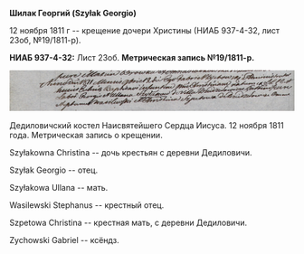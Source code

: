 **Шилак Георгий (Szyłak Georgio)**

12 ноября 1811 г -- крещение дочери Христины (НИАБ 937-4-32, лист 23об,
№19/1811-р).

**НИАБ 937-4-32:** Лист 23об. **Метрическая запись №19/1811-р.**

![](./media/30a1c5176b7aa4136fe465c030c5f8279269dd7a.png)

Дедиловичский костел Наисвятейшего Сердца Иисуса. 12 ноября 1811 года.
Метрическая запись о крещении.

Szyłakowna Christina -- дочь крестьян с деревни Дедиловичи.

Szyłak Georgio -- отец.

Szyłakowa Ullana -- мать.

Wasilewski Stephanus -- крестный отец.

Szpetowa Christina -- крестная мать, с деревни Дедиловичи.

Zychowski Gabriel -- ксёндз.
